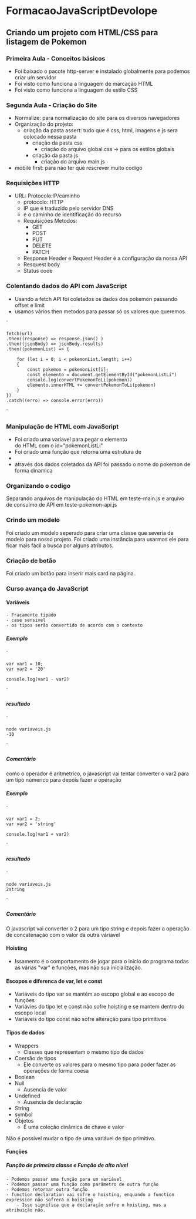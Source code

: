 # FormacaoJavaScriptDevolope

## Criando um projeto com HTML/CSS para listagem de Pokemon

### Primeira Aula - Conceitos básicos

- Foi baixado o pacote http-server e instalado globalmente para podemos criar um servidor
- Foi visto como funciona a linguagem de marcação HTML
- Foi visto como funciona a linguagem de estilo CSS

### Segunda Aula - Criação do Site

- Normalize: para normalização do site para os diversos navegadores
- Organização do projeto:
    - criação da pasta assert: tudo que é css, html, imagens e js sera colocado nessa pasta
        - criação da pasta css
            - criação do arquivo global.css -> para os estilos globais
        - criação da pasta js
            - criação do arquivo main.js
- mobile first: para não ter que rescrever muito codigo

### Requisições HTTP

- URL: Protocolo:IP/caminho
    - protocolo: HTTP
    - IP que é traduzido pelo servidor DNS
    - e o caminho de identificação do recurso
    - Requisições Metodos:
        - GET
        - POST
        - PUT
        - DELETE
        - PATCH
    - Response Header e Request Header é a configuração da nossa API
    - Resquest body
    - Status code

### Colentando dados do API com JavaScript

- Usando a fetch API foi coletados os dados dos pokemon passando offset e limit
- usamos vários then metodos para passar só os valores que queremos


`

    fetch(url)
    .then((response) => response.json() )
    .then((jsonBody) => jsonBody.results)
    .then((pokemonList) => {
    
        for (let i = 0; i < pokemonList.length; i++) 
        {
            const pokemon = pokemonList[i];
            const elemento = document.getElementById("pokemonListLi")
            console.log(convertPokemonToLi(pokemon))
            elemento.innerHTML += convertPokemonToLi(pokemon)
        }
    })
    .catch((erro) => console.error(erro))
`

### Manipulação de HTML com JavaScript

- Foi criado uma variavel para pegar o elemento <ol></ol> do HTML com o id="pokemonListLi"
- Foi criado uma função que retorna uma estrutura de <li>
- através dos dados coletados da API foi passado o nome do pokemon de forma dinamica

### Organizando o codigo

Separando arquivos de manipulação do HTML em teste-main.js e arquivo de consulmo de API em 
teste-pokemon-api.js

### Crindo um modelo

Foi criado um modelo seperado para criar uma classe que severia de modelo para nosso projeto. Foi criado 
uma instância para usarmos ele para ficar mais fácil a busca por alguns atributos.

### Criação de botão

Foi criado um botão para inserir mais card na página.

### Curso avança do JavaScript

#### Variáveis

    - Fracamente tipado
    - case sensivel
    - os tipos serão convertido de acordo com o contexto

##### Exemplo

`

    var var1 = 10;
    var var2 = '20'

    console.log(var1 - var2) 
`

##### resultado

`

    node variaveis.js
    -10
`

##### Comentário

como o operador é aritmetrico, o javascript vai tentar converter o var2 para um tipo númerico para depois fazer a operação


##### Exemplo

`

    var var1 = 2;
    var var2 = 'string'

    console.log(var1 + var2) 
`

##### resultado

`

    node variaveis.js
    2string
`

##### Comentário

O javascript vai converter o 2 para um tipo string e 
depois fazer a operação de concatenação com o valor da 
outra váriavel

#### Hoisting

- Issamento é o comportamento de jogar para o inicio do 
programa todas as várias "var" e funções, mas não sua 
inicialização.

#### Escopos e diferenca de var, let e const

- Variáveis do tipo var se mantém ao escopo global e ao 
escopo de funções
- Variávies do tipo let e const não sofre hoisting e se 
mantem dentro do escopo local
- Variáveis do tipo const não sofre alteração para tipo 
primitivos

#### Tipos de dados
- Wrappers 
    - Classes que representam o mesmo tipo de dados
- Coersão de tipos
    - Ele converte os valores para o mesmo tipo para poder fazer as operações de forma coesa
- Boolean
- Null
    - Ausencia de valor
- Undefined
    - Ausencia de declaração
- String
- symbol
- Objetos
    - É uma coleção dinâmica de chave e valor
    
Não é possível mudar o tipo de uma variável de tipo 
primitivo.

#### Funções

##### Função de primeira classe e Função de alto nível

    - Podemos passar uma função para um variável
    - Podemos passar uma função como parâmetro de outra função
    - Podemos retornar outra função
    - function declaration vai sofre o hoisting, enquando a function expression não sofrerá o hoisting
        - Isso significa que a declaração sofre o hoisting, mas a atribuição não.